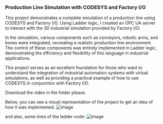 ### Production Line Simulation with CODESYS and Factory I/O
This project demonstrates a complete simulation of a production line using CODESYS and Factory I/O. Using Ladder logic, I created an OPC UA server to interact with the 3D industrial simulation provided by Factory I/O.

In the simulation, various components such as conveyors, robotic arms, and boxes were integrated, recreating a realistic production line environment. The control of these components was entirely implemented in Ladder logic, demonstrating the efficiency and flexibility of this language in industrial applications.

This project serves as an excellent foundation for those who want to understand the integration of industrial automation systems with virtual simulations, as well as providing a practical example of how to use CODESYS in conjunction with Factory I/O.

Download the video in the folder please.

Below, you can see a visual representation of the project to get an idea of how it was implemented.
![image](https://github.com/eduardoluizbogo/FactoryIOLadderSimulation/assets/53580431/336dd81d-be8b-4520-af0d-87a19f5ea4be)

and also, some lines of the ladder code:
![image](https://github.com/eduardoluizbogo/FactoryIOLadderSimulation/assets/53580431/6508ff23-03f8-444f-9cda-2dce79efdee9)
